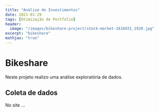 ```yaml
---
title: "Análise de Investimentos"
date: 2021-01-29
tags: [Otimização de Portfolio]
header:
  image: "/images/bikeshare-project/stock-market-2616931_1920.jpg"
excerpt: "bikeshare"
mathjax: "true"
---
```


# Bikeshare

Neste projeto realizo uma análise exploratória de dados.

## Coleta de dados

No site ...
